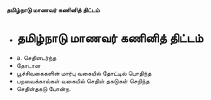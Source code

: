 **தமிழ்நாடு மாணவர் கணினித் திட்டம்**
- # தமிழ்நாடு மாணவர் கணினித் திட்டம்
- a. செதிளடர்ந்த
- தோடான
- பூச்சிவகைகளின் மார்பு வகையில் தோட்டில் பொதிந்த
- பறவைக்கால்கள் வகையில் செதிள் தகடுகள் செறிந்த
- செதிள்தகடு போன்ற.

